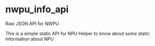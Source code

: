 # nwpu_info_api
Raw JSON API for NWPU

This is a simple static API for NPU Helper to know about some static information about NPU
